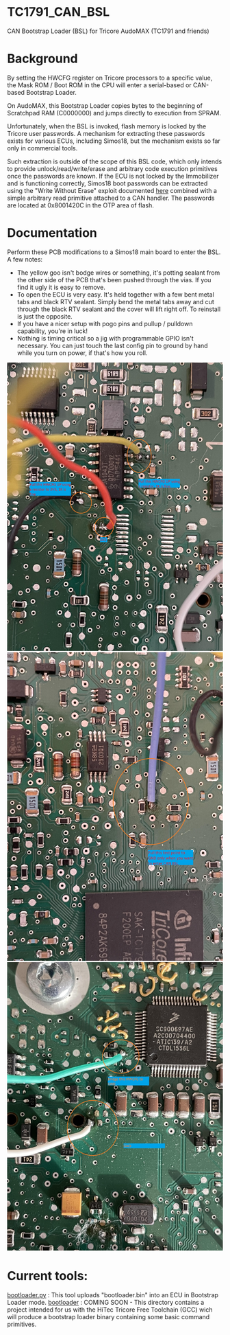 # TC1791_CAN_BSL
CAN Bootstrap Loader (BSL) for Tricore AudoMAX (TC1791 and friends)

# Background
By setting the HWCFG register on Tricore processors to a specific value, the Mask ROM / Boot ROM in the CPU will enter a serial-based or CAN-based Bootstrap Loader.

On AudoMAX, this Bootstrap Loader copies bytes to the beginning of Scratchpad RAM (C0000000) and jumps directly to execution from SPRAM.

Unfortunately, when the BSL is invoked, flash memory is locked by the Tricore user passwords. A mechanism for extracting these passwords exists for various ECUs, including Simos18, but the mechanism exists so far only in commercial tools.

Such extraction is outside of the scope of this BSL code, which only intends to provide unlock/read/write/erase and arbitrary code execution primitives once the passwords are known. If the ECU is not locked by the Immobilizer and is functioning correctly, Simos18 boot passwords can be extracted using the "Write Without Erase" exploit documented [here](https://github.com/bri3d/VW_Flash/blob/master/docs.md) combined with a simple arbitrary read primitive attached to a CAN handler. The passwords are located at 0x8001420C in the OTP area of flash.

# Documentation

Perform these PCB modifications to a Simos18 main board to enter the BSL. A few notes:

* The yellow goo isn't bodge wires or something, it's potting sealant from the other side of the PCB that's been pushed through the vias. If you find it ugly it is easy to remove.
* To open the ECU is very easy. It's held together with a few bent metal tabs and black RTV sealant. Simply bend the metal tabs away and cut through the black RTV sealant and the cover will lift right off. To reinstall is just the opposite.
* If you have a nicer setup with pogo pins and pullup / pulldown capability, you're in luck!
* Nothing is timing critical so a jig with programmable GPIO isn't necessary. You can just touch the last config pin to ground by hand while you turn on power, if that's how you roll.

![PCB1](Board1.jpg)
![PCB2](Board2.jpg)
![PCB3](Board3.jpg)

# Current tools:

[bootloader.py](bootloader.py) : This tool uploads "bootloader.bin" into an ECU in Bootstrap Loader mode.
[bootloader](bootloader) : COMING SOON - This directory contains a project intended for us with the HiTec Tricore Free Toolchain (GCC) wich will produce a bootstrap loader binary containing some basic command primitives. 
